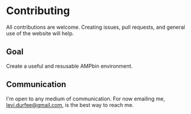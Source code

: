 # Contributing

All contributions are welcome. Creating issues, pull requests, and general use of the website will help.

## Goal

Create a useful and resusable AMPbin environment.

## Communication

I'm open to any medium of communication. For now emailing me, levi.durfee@gmail.com, is the best way to reach me.
